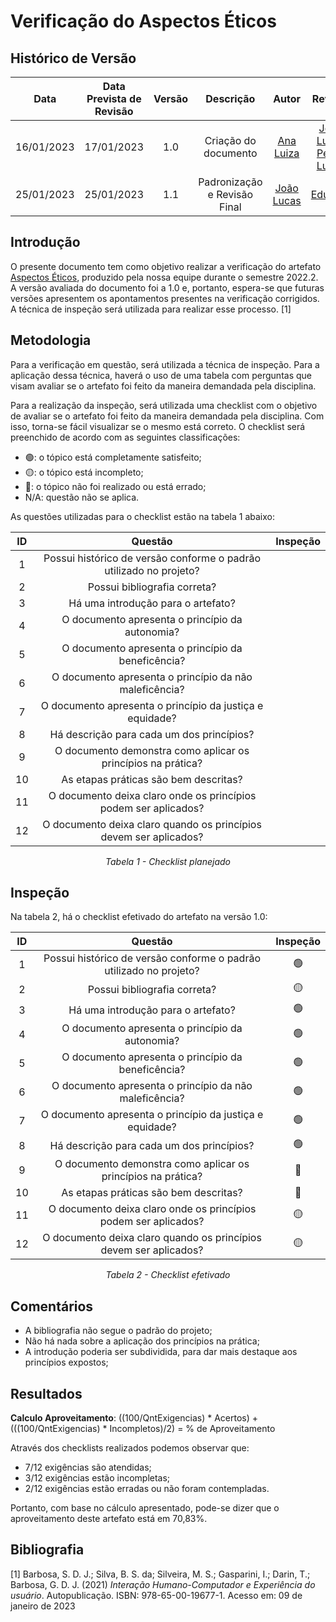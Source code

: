 # Verificação do Aspectos Éticos
## <a>Histórico de Versão</a>
|    Data    | Data Prevista de Revisão | Versão |          Descrição           |                   Autor                    |                  Revisor                   |
| :--------: | :----------------------: | :----: | :--------------------------: | :----------------------------------------: | :----------------------------------------: |
| 16/01/2023 |        17/01/2023        |  1.0   |     Criação do documento     |   [Ana Luiza](https://github.com/AnHoff)   | [João Lucas](https://github.com/HacKairos)<br>[Pedro Lucas](https://github.com/PedroLSF) |
| 25/01/2023 |        25/01/2023        |  1.1   | Padronização e Revisão Final | [João Lucas](https://github.com/HacKairos) |   [Eduardo](https://github.com/edudsan)    |

## <a>Introdução</a>
O presente documento tem como objetivo realizar a verificação do artefato [Aspectos Éticos](../../Planejamento/AspectosEticos.md), produzido pela nossa equipe durante o semestre 2022.2. A versão avaliada do documento foi a 1.0 e, portanto, espera-se que futuras versões apresentem os apontamentos presentes na verificação corrigidos. A técnica de inspeção será utilizada para realizar esse processo. [1]

## <a>Metodologia</a>
Para a verificação em questão, será utilizada a técnica de inspeção. Para a aplicação dessa técnica, haverá o uso de uma tabela com perguntas que visam avaliar se o artefato foi feito da maneira demandada pela disciplina.

Para a realização da inspeção, será utilizada uma checklist com o objetivo de avaliar se o artefato foi feito da maneira demandada pela disciplina. Com isso, torna-se fácil visualizar se o mesmo está correto. O checklist será preenchido de acordo com as seguintes classificações:

* 🟢: o tópico está completamente satisfeito;
* 🟡: o tópico está incompleto;
* 🔴: o tópico não foi realizado ou está errado;
* N/A: questão não se aplica.

As questões utilizadas para o checklist estão na tabela 1 abaixo:

<center>

|  ID   |                              Questão                               | Inspeção |
| :---: | :----------------------------------------------------------------: | :------: |
|   1   | Possui histórico de versão conforme o padrão utilizado no projeto? |          |
|   2   |                    Possui bibliografia correta?                    |          |
|   3   |                 Há uma introdução para o artefato?                 |          |
|   4   |          O documento apresenta o princípio da autonomia?           |          |
|   5   |         O documento apresenta o princípio da beneficência?         |          |
|   6   |       O documento apresenta o princípio da não maleficência?       |          |
|   7   |      O documento apresenta o princípio da justiça e equidade?      |          |
|   8   |             Há descrição para cada um dos princípios?              |          |
|   9   |    O documento demonstra como aplicar os princípios na prática?    |          |
|  10   |               As etapas práticas são bem descritas?                |          |
|  11   |  O documento deixa claro onde os princípios podem ser aplicados?   |          |
|  12   | O documento deixa claro quando os princípios devem ser aplicados?  |          |
  
*Tabela 1 - Checklist planejado*

</center>

## <a>Inspeção</a>

Na tabela 2, há o checklist efetivado do artefato na versão 1.0:

<center>

|  ID   |                              Questão                               | Inspeção |
| :---: | :----------------------------------------------------------------: | :------: |
|   1   | Possui histórico de versão conforme o padrão utilizado no projeto? |    🟢     |
|   2   |                    Possui bibliografia correta?                    |    🟡     |
|   3   |                 Há uma introdução para o artefato?                 |    🟢     |
|   4   |          O documento apresenta o princípio da autonomia?           |    🟢     |
|   5   |         O documento apresenta o princípio da beneficência?         |    🟢     |
|   6   |       O documento apresenta o princípio da não maleficência?       |    🟢     |
|   7   |      O documento apresenta o princípio da justiça e equidade?      |    🟢     |
|   8   |             Há descrição para cada um dos princípios?              |    🟢     |
|   9   |    O documento demonstra como aplicar os princípios na prática?    |    🔴     |
|  10   |               As etapas práticas são bem descritas?                |    🔴     |
|  11   |  O documento deixa claro onde os princípios podem ser aplicados?   |    🟡     |
|  12   | O documento deixa claro quando os princípios devem ser aplicados?  |    🟡     |
  
*Tabela 2 - Checklist efetivado*

</center>

## <a>Comentários</a>

* A bibliografia não segue o padrão do projeto;
* Não há nada sobre a aplicação dos princípios na prática;
* A introdução poderia ser subdividida, para dar mais destaque aos princípios expostos;

## <a>Resultados</a>
<a>**Calculo Aproveitamento**</a>: ((100/QntExigencias) * Acertos) + (((100/QntExigencias) * Incompletos)/2) = % de Aproveitamento

Através dos checklists realizados podemos observar que:

* 7/12 exigências são atendidas;
* 3/12 exigências estão incompletas;
* 2/12 exigências estão erradas ou não foram contempladas.

Portanto, com base no cálculo apresentado, pode-se dizer que o aproveitamento deste artefato está em 70,83%.

## <a>Bibliografia</a>

[1] Barbosa, S. D. J.; Silva, B. S. da; Silveira, M. S.; Gasparini, I.; Darin, T.; Barbosa, G. D. J. (2021) _Interação Humano-Computador e Experiência do usuário_. Autopublicação. ISBN: 978-65-00-19677-1. Acesso em: 09 de janeiro de 2023
